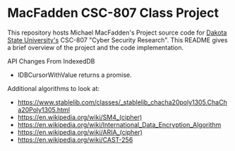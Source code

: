 # MacFadden CSC-807 Class Project
This repository hosts Michael MacFadden's Project source code for [Dakota State University's](https://dsu.edu) CSC-807 "Cyber Security Research". This README gives a brief overview of the project and the code implementation.


API Changes From IndexedDB
- IDBCursorWithValue returns a promise.

Additional algorithms to look at:

- https://www.stablelib.com/classes/_stablelib_chacha20poly1305.ChaCha20Poly1305.html
- https://en.wikipedia.org/wiki/SM4_(cipher)
- https://en.wikipedia.org/wiki/International_Data_Encryption_Algorithm
- https://en.wikipedia.org/wiki/ARIA_(cipher)
- https://en.wikipedia.org/wiki/CAST-256
